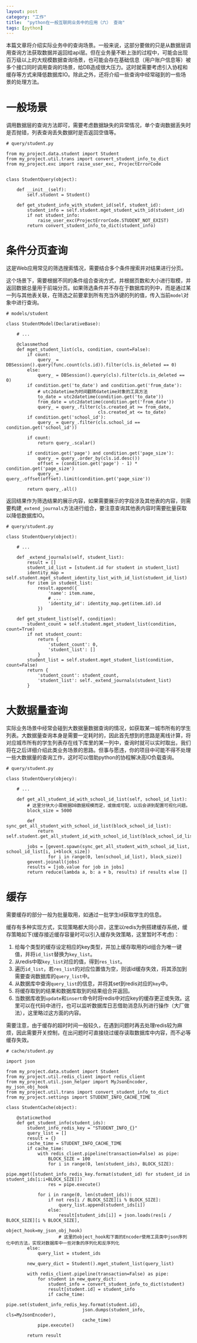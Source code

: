 ```yaml
---
layout: post
category: "工作"
title:  "python在一般互联网业务中的应用（六） 查询"
tags: [python]
---
```


本篇文章将介绍实际业务中的查询场景。一般来说，这部分要做的只是从数据层调用查询方法获取数据并返回给api层。但在业务量不断上涨的过程中，可能会出现百万级以上的大规模数据查询场景，也可能会存在基础信息（用户账户信息等）被多个接口同时调用查询的场景，给DB造成很大压力。这时就需要考虑引入协程和缓存等方式来降低数据库IO。除此之外，还将介绍一些查询中经常碰到的一些场景的处理方法。

# 一般场景

调用数据层的查询方法即可，需要考虑数据缺失的异常情况，单个查询数据丢失时是否抛错，列表查询丢失数据时是否返回空值等。

```
# query/student.py

from my_project.data.student import Student
from my_project.util.trans import convert_student_info_to_dict
from my_project.exc import raise_user_exc, ProjectErrorCode


class StudentQuery(object):

    def __init__(self):
        self.student = Student()

    def get_student_info_with_student_id(self, student_id):
        student_info = self.student.mget_student_with_id(student_id)
        if not student_info:
            raise_user_exc(ProjectErrorCode.STUDENT_NOT_EXIST)
        return convert_student_info_to_dict(student_info)
```

# 条件分页查询

这是Web应用常见的筛选搜索情况，需要结合多个条件搜索并对结果进行分页。

这个场景下，需要根据不同的条件组合查询方式，并根据页数和大小进行取模，并返回数据总量用于前端分页。如果筛选条件并不存在于数据库的列中，而是通过某一列与其他表关联，在筛选之前要拿到所有充当外键的列的值，传入当前`model`对象中进行查询。

```
# models/student

class StudentModel(DeclarativeBase):

	# ...

    @classmethod
    def mget_student_list(cls, condition, count=False):
        if count:
            query_ = DBSession().query(func.count(cls.id)).filter(cls.is_deleted == 0)
        else:
            query_ = DBSession().query(cls).filter(cls.is_deleted == 0)
        if condition.get('to_date') and condition.get('from_date'):
        	# utc2datetime为时间戳转datetime对象的工具方法
            to_date = utc2datetime(condition.get('to_date'))
            from_date = utc2datetime(condition.get('from_date'))
            query_ = query_.filter(cls.created_at >= from_date,
                                   cls.created_at <= to_date)
        if condition.get('school_id'):
            query_ = query_.filter(cls.school_id == condition.get('school_id'))

        if count:
            return query_.scalar()
        
        if condition.get('page') and condition.get('page_size'):
            query_ = query_.order_by(cls.id.desc())
            offset = (condition.get('page') - 1) * condition.get('page_size')
            query_ = query_.offset(offset).limit(condition.get('page_size'))

        return query_.all()
```

返回结果作为筛选结果的展示内容，如果需要展示的字段涉及其他表的内容，则需要构建`_extend_journals`方法进行组合，要注意查询其他表内容时需要批量获取以降低数据库IO。

```
# query/student.py

class StudentQuery(object):
	
	# ...

    def _extend_journals(self, student_list):
        result = []
        student_id_list = [student.id for student in student_list]
        identity_map = self.student.mget_student_identity_list_with_id_list(student_id_list)
        for item in student_list:
            result.append({
                'name': item.name,
                # ...
                'identity_id': identity_map.get(item.id).id
            })

    def get_student_list(self, condition):
        student_count = self.student.mget_student_list(condition, count=True)
        if not student_count:
            return {
                'student_count': 0,
                'student_list': []
            }
        student_list = self.student.mget_student_list(condition, count=False)
        return {
            'student_count': student_count,
            'student_list': self._extend_journals(student_list)
        }
```

# 大数据量查询

实际业务场景中经常会碰到大数据量数据查询的情况，如获取某一城市所有的学生列表。大数据量查询本身是需要一定耗时的，因此首先想到的思路是离线计算，将对应城市所有的学生列表存在线下库里的某一列中，查询时就可以实时取出，我们将在之后详细介绍此类业务场景的思路。但事与愿违，你的项目中可能不得不处理一些大数据量的查询工作，这时可以借助python的协程解决高IO负载查询。

```
# query/student.py

class StudentQuery(objecy):

	# ...

    def get_all_student_id_with_school_id_list(self, school_id_list):
    	# 这里分块大小需根据DB数据规模而定，或做成可配，以后会讲到配置可视化问题。
        block_size = 5000
        
        def sync_get_all_student_with_school_id_list(block_school_id_list):
            return self.student.get_all_student_id_with_school_id_list(block_school_id_list)
        
        jobs = [gevent.spawn(sync_get_all_student_with_school_id_list, school_id_list[i, i+block_size])
                for i in range(0, len(school_id_list), block_size)]
        gevent.joinall(jobs)
        results = [job.value for job in jobs]
        return reduce(lambda a, b: a + b, results) if results else []
```

# 缓存

需要缓存的部分一般为批量取用，如通过一批学生id获取学生的信息。

缓存有多种实现方式，实现策略都大同小异，这里以redis为例搭建缓存系统，缓存策略如下(缓存接近缓存容量时可以引入缓存失效策略，这里暂时不考虑)：

1. 给每个类型的缓存设定相应的key类型，并加上缓存取用的id组合为唯一键值，并将`id_list`替换为`key_list`。
2. 从redis中取`key_list`对应的值，得到`res_list`。
3. 遍历`id_list`，若`res_list`的对应位置值为空，则该id缓存失效，将其添加到需要查询数据库的`query_list`中。
4. 从数据库中查询`query_list`的信息，并将其set到redis对应的`key`中。
5. 将缓存取到的结果和数据库取到的结果组合并返回。
6. 当数据库收到`update`和`insert`命令时将redis中对应key的缓存更正或失效。这里可以在代码中进行，也可以监听数据库日志借助消息队列进行操作（大厂做法），这里略过这方面的内容。

需要注意，由于缓存的超时时间一般较久，在遇到问题时再去处理redis较为麻烦，因此需要开关控制，在出问题时可直接绕过缓存读取数据库中内容，而不必等缓存失效。

```
# cache/student.py

import json

from my_project.data.student import Student
from my_project.util.redis_client import redis_client
from my_project.util.json_helper import MyJsonEncoder, my_json_obj_hook
from my_project.util.trans import convert_student_info_to_dict
from my_project.settings import STUDENT_INFO_CACHE_TIME

class StudentCache(object):

    @staticmethod
    def get_student_info(student_ids):
        student_info_redis_key = "STUDENT_INFO_{}"
        query_list = []
        result = {}
        cache_time = STUDENT_INFO_CACHE_TIME
        if cache_time:
            with redis_client.pipeline(transaction=False) as pipe:
                BLOCK_SIZE = 100
                for i in range(0, len(student_ids), BLOCK_SIZE):
                    pipe.mget([student_info_redis_key.format(student_id) for student_id in student_ids[i:i+BLOCK_SIZE]])
                res = pipe.execute()

            for i in range(0, len(student_ids)):
                if not res[i / BLOCK_SIZE][i % BLOCK_SIZE]:
                    query_list.append(student_ids[i])
                else:
                    result[student_ids[i]] = json.loads(res[i / BLOCK_SIZE][i % BLOCK_SIZE],
                                                        object_hook=my_json_obj_hook)
                    # 这里的object_hook和下面的Encoder使用工具类中json序列化中的方法，实现对数据库中一些对象的序列化和反序列化
        else:
            query_list = student_ids

        new_query_dict = Student().mget_student_list(query_list)

        with redis_client.pipeline(transaction=False) as pipe:
            for student in new_query_dict:
                student_info = convert_student_info_to_dict(student)
                result[student.id] = student_info
                if cache_time:
                    pipe.set(student_info_redis_key.format(student.id),
                             json.dumps(student_info, cls=MyJsonEncoder),
                             cache_time)
            pipe.execute()

        return result

```


